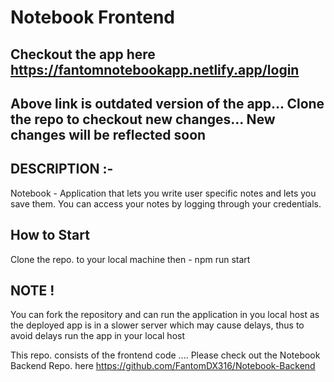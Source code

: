 # Notebook Frontend

## Checkout the app here https://fantomnotebookapp.netlify.app/login  
## Above link is outdated version of the app... Clone the repo to checkout new changes... New changes will be reflected soon


## DESCRIPTION :-
Notebook - Application that lets you write user specific notes and lets you save them. You can access your notes by logging through your credentials.

## How to Start
Clone the repo. to your local machine then - 
npm run start

## NOTE !  
You can fork the repository and can run the application in you local host as the deployed app is in a slower server which may cause delays, thus to avoid delays run the app in your local host

This repo. consists of the frontend code .... Please check out the Notebook Backend Repo. here  https://github.com/FantomDX316/Notebook-Backend
